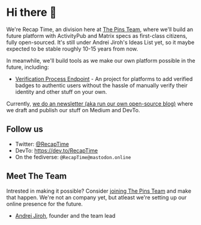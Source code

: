 # Hi there 👋

We're Recap Time, an division here at [The Pins Team](https://github.com/MadeByThePinsHub), where we'll build an future platform with
ActivityPub and Matrix specs as first-class citizens, fully open-sourced. It's still under Andrei Jiroh's Ideas List yet, so it maybe expected
to be stable roughly 10-15 years from now.

In meanwhile, we'll build tools as we make our own platform possible in the future, including:

* [Verification Process Endpoint](https://recaptime.gitlab.io/verify) - An project for platforms to add verified badges to authentic users without the
hassle of manually verify their identity and other stuff on your own.

Currently, [we do an newsletter (aka run our own open-source blog)](https://gitlab.com/RecapTime/newsletter) where we draft and publish our stuff on
Medium and DevTo.

## Follow us

* Twitter: [@RecapTime](https://twitter.com/RecapTime)
* DevTo: <https://dev.to/RecapTime>
* On the fediverse: `@RecapTime@mastodon.online`

## Meet The Team

Intrested in making it possible? Consider [joining The Pins Team](https://madebythepinshub.gitlab.io/join) and make that happen. We're not an company yet,
but atleast we're setting up our online presence for the future.

* [Andrei Jiroh](https://github.com/ajhalili2006), founder and the team lead
